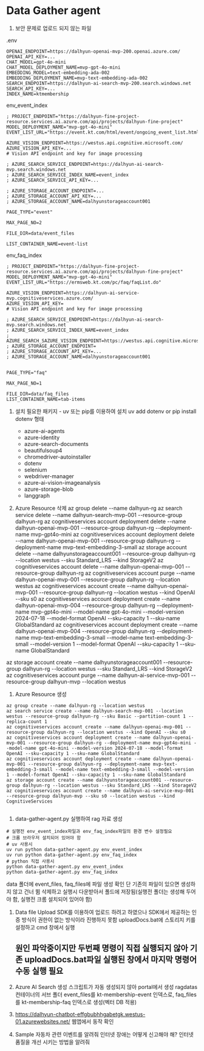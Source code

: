 # Data Gather agent

1. 보안 문제로 업로드 되지 않는 파일


.env
````
OPENAI_ENDPOINT=https://dalhyun-openai-mvp-200.openai.azure.com/
OPENAI_API_KEY=...
CHAT_MODEL=gpt-4o-mini
CHAT_MODEL_DEPLOYMENT_NAME=mvp-gpt-4o-mini
EMBEDDING_MODEL=text-embedding-ada-002
EMBEDDING_DEPLOYMENT_NAME=mvp-text-embedding-ada-002
SEARCH_ENDPOINT=https://dalhyun-ai-search-mvp-200.search.windows.net
SEARCH_API_KEY=...
INDEX_NAME=ktmembership
````
env_event_index
````
; PROJECT_ENDPOINT="https://dalhyun-fine-project-resource.services.ai.azure.com/api/projects/dalhyun-fine-project"
MODEL_DEPLOYMENT_NAME="mvp-gpt-4o-mini"
EVENT_LIST_URL="https://event.kt.com/html/event/ongoing_event_list.html"

AZURE_VISION_ENDPOINT=https://westus.api.cognitive.microsoft.com/
AZURE_VISION_API_KEY=...
# Vision API endpoint and key for image processing

; AZURE_SEARCH_SERVICE_ENDPOINT=https://dalhyun-ai-search-mvp.search.windows.net
; AZURE_SEARCH_SERVICE_INDEX_NAME=event_index
; AZURE_SEARCH_SERVICE_API_KEY=...

; AZURE_STORAGE_ACCOUNT_ENDPOINT=...
; AZURE_STORAGE_ACCOUNT_API_KEY=...
; AZURE_STORAGE_ACCOUNT_NAME=dalhyunstorageaccount001

PAGE_TYPE="event"

MAX_PAGE_NO=2

FILE_DIR=data/event_files

LIST_CONTAINER_NAME=event-list
````
env_faq_index
````
; PROJECT_ENDPOINT="https://dalhyun-fine-project-resource.services.ai.azure.com/api/projects/dalhyun-fine-project"
MODEL_DEPLOYMENT_NAME="mvp-gpt-4o-mini"
EVENT_LIST_URL="https://ermsweb.kt.com/pc/faq/faqList.do"

AZURE_VISION_ENDPOINT=https://dalhyun-ai-service-mvp.cognitiveservices.azure.com/
AZURE_VISION_API_KEY=
# Vision API endpoint and key for image processing

; AZURE_SEARCH_SERVICE_ENDPOINT=https://dalhyun-ai-search-mvp.search.windows.net
; AZURE_SEARCH_SERVICE_INDEX_NAME=event_index
; AZURE_SEARCH_SAZURE_VISION_ENDPOINT=https://westus.api.cognitive.microsoft.com/
; AZURE_STORAGE_ACCOUNT_ENDPOINT=
; AZURE_STORAGE_ACCOUNT_API_KEY=...
; AZURE_STORAGE_ACCOUNT_NAME=dalhyunstorageaccount001


PAGE_TYPE="faq"

MAX_PAGE_NO=1

FILE_DIR=data/faq_files
LIST_CONTAINER_NAME=tab-items
````

1. 설치 필요한 패키지 - uv 또는 pip를 이용하여 설치 uv add dotenv or pip install dotenv 형태
   - azure-ai-agents
   - azure-identity
   - azure-search-documents
   - beautifulsoup4
   - chromedriver-autoinstaller
   - dotenv
   - selenium
   - webdriver-manager
   - azure-ai-vision-imageanalysis
   - azure-storage-blob
   - langgraph

1. Azure Resource 삭제
az group delete --name dalhyun-rg
az search service delete --name dalhyun-search-mvp-001 --resource-group dalhyun-rg
az cognitiveservices account deployment delete --name dalhyun-openai-mvp-001 --resource-group dalhyun-rg --deployment-name mvp-gpt4o-mini
az cognitiveservices account deployment delete --name dalhyun-openai-mvp-001 --resource-group dalhyun-rg --deployment-name mvp-text-embedding-3-small 
az storage account delete --name dalhyunstorageaccount001 --resource-group dalhyun-rg --location westus --sku Standard_LRS --kind StorageV2
az cognitiveservices account delete --name dalhyun-openai-mvp-001 --resource-group dalhyun-rg
az cognitiveservices account purge --name dalhyun-openai-mvp-001 --resource-group dalhyun-rg --location westus
az cognitiveservices account create --name dalhyun-openai-mvp-001 --resource-group dalhyun-rg --location westus --kind OpenAI --sku s0
az cognitiveservices account deployment create --name dalhyun-openai-mvp-004 --resource-group dalhyun-rg --deployment-name mvp-gpt4o-mini --model-name gpt-4o-mini --model-version 2024-07-18 --model-format OpenAI --sku-capacity 1 --sku-name GlobalStandard
az cognitiveservices account deployment create --name dalhyun-openai-mvp-004 --resource-group dalhyun-rg --deployment-name mvp-text-embedding-3-small --model-name text-embedding-3-small --model-version 1 --model-format OpenAI --sku-capacity 1 --sku-name GlobalStandard

az storage account create --name dalhyunstorageaccount001 --resource-group dalhyun-rg --location westus --sku Standard_LRS --kind StorageV2
az cognitiveservices account purge --name dalhyun-ai-service-mvp-001 --resource-group dalhyun-mvp --location westus

1. Azure Resource 생성
````
az group create --name dalhyun-rg --location westus
az search service create --name dalhyun-search-mvp-001 --location westus --resource-group dalhyun-rg --sku Basic --partition-count 1 --replica-count 1
az cognitiveservices account create --name dalhyun-openai-mvp-001 --resource-group dalhyun-rg --location westus --kind OpenAI --sku s0
az cognitiveservices account deployment create --name dalhyun-openai-mvp-001 --resource-group dalhyun-rg --deployment-name mvp-gpt4o-mini --model-name gpt-4o-mini --model-version 2024-07-18 --model-format OpenAI --sku-capacity 1 --sku-name GlobalStandard
az cognitiveservices account deployment create --name dalhyun-openai-mvp-001 --resource-group dalhyun-rg --deployment-name mvp-text-embedding-3-small --model-name text-embedding-3-small --model-version 1 --model-format OpenAI --sku-capacity 1 --sku-name GlobalStandard
az storage account create --name dalhyunstorageaccount001 --resource-group dalhyun-rg --location westus --sku Standard_LRS --kind StorageV2
az cognitiveservices account create --name dalhyun-ai-service-mvp-001 --resource-group dalhyun-mvp --sku s0 --location westus --kind CognitiveServices


````
1. data-gather-agent.py 실행하여 rag 자료 생성
````
# 실행전 env_event_index파일과 env_faq_index파일의 환경 변수 설정필요
# 크롬 브라우저 설치되어 있어야 함
# uv 사용시
uv run python data-gather-agent.py env_event_index
uv run python data-gather-agent.py env_faq_index
# python 직접 사용시
python data-gather-agent.py env_event_index
python data-gather-agent.py env_faq_index
````
data 폴더에 event_files, faq_files에 파일 생성 확인
단 기존의 파일이 있으면 생성하지 않고 건너 뜀
삭제하고 실행시 다운받아서 폴드에 저장됨(실행전 폴더는 생성해 두어야 함, 실행전 크롬 설치되어 있어야 함)


1. Data file Upload
   SDK를 이용하여 업로드 하려고 하였으나 SDK에서 제공하는 인증 방식이 권한이 없는 방식이라 진행하지 못함
   uploadDocs.bat에 스토리지 키를 설정하고 cmd 창에서 실행
   ## 원인 파악중이지만 두번째 명령이 직접 실행되지 않아 기존 uploadDocs.bat파일 실행된 창에서 마지막 명령어 수동 실행 필요
1. Azure AI Search 생성
   스크립트가 자동 생성되지 않아 portal에서 생성
   ragdatas 컨테이너의 서브 폴더 event_files를 kt-membership-event 인덱스로, faq_files를 kt-membership-faq 인덱스로 생성(벡터 DB  적용)

1. https://dalhyun-chatbot-effgbubhhgabetgk.westus-01.azurewebsites.net/ 웹앱에서 동작 확인

1. Sample
   자동차 관련 이벤트를 알려줘
   인터넷 장애는 어떻게 신고해야 해?
   인터넷 품질을 개선 시키는 방법을 알려줘